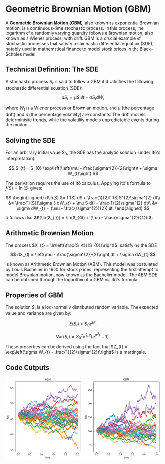 # Geometric Brownian Motion (GBM)

A **Geometric Brownian Motion (GBM)**, also known as exponential Brownian motion, is a continuous-time stochastic process. In this process, the logarithm of a randomly varying quantity follows a Brownian motion, also known as a Wiener process, with drift. GBM is a crucial example of stochastic processes that satisfy a stochastic differential equation (SDE), notably used in mathematical finance to model stock prices in the Black–Scholes model.

## Technical Definition: The SDE

A stochastic process $S_{t}$ is said to follow a GBM if it satisfies the following stochastic differential equation (SDE):

$$
dS_{t} = \mu S_{t} dt + \sigma S_{t} dW_{t}
$$

where $W_{t}$ is a Wiener process or Brownian motion, and $\mu$ (the percentage drift) and $\sigma$ (the percentage volatility) are constants. The drift models deterministic trends, while the volatility models unpredictable events during the motion.

## Solving the SDE

For an arbitrary initial value $S_{0}$, the SDE has the analytic solution (under Itô's interpretation):

$$
S_{t} = S_{0} \exp\left(\left(\mu - \frac{\sigma^{2}}{2}\right)t + \sigma W_{t}\right)
$$

The derivation requires the use of Itô calculus. Applying Itô's formula to $f(S) = \ln(S)$ gives:

$$
\begin{aligned}
d\ln(S) &= f'(S) dS + \frac{1}{2}f''(S)S^{2}\sigma^{2} dt\\
&= \frac{1}{S}(\sigma S dW_{t} + \mu S dt) - \frac{1}{2}\sigma^{2} dt\\
&= \sigma dW_{t} + (\mu - \frac{\sigma^{2}}{2}) dt.
\end{aligned}
$$

It follows that $E(\ln(S_{t})) = \ln(S_{0}) + (\mu - \frac{\sigma^{2}}{2})t$.

## Arithmetic Brownian Motion

The process $X_{t} = \ln\left(\frac{S_{t}}{S_{0}}\right)$, satisfying the SDE

$$
dX_{t} = \left(\mu - \frac{\sigma^{2}}{2}\right)dt + \sigma dW_{t}
$$

is known as Arithmetic Brownian Motion (ABM). This model was postulated by Louis Bachelier in 1900 for stock prices, representing the first attempt to model Brownian motion, now known as the Bachelier model. The ABM SDE can be obtained through the logarithm of a GBM via Itô's formula.

## Properties of GBM

The solution $S_{t}$ is a log-normally distributed random variable. The expected value and variance are given by:

$$
E(S_{t}) = S_{0}e^{\mu t},
$$

$$
\text{Var}(S_{t}) = S_{0}^{2}e^{2\mu t}\left(e^{\sigma^{2}t} - 1\right).
$$

These properties can be derived using the fact that $Z_{t} = \exp\left(\sigma W_{t} - \frac{1}{2}\sigma^{2}t\right)$ is a martingale.

## Code Outputs

![Simulated paths for X(t) and S(t)](https://github.com/espinetandreu/Financial-Mathematics/blob/main/Geometric%20Brownian%20Motion/ABMvsGBM.png)
